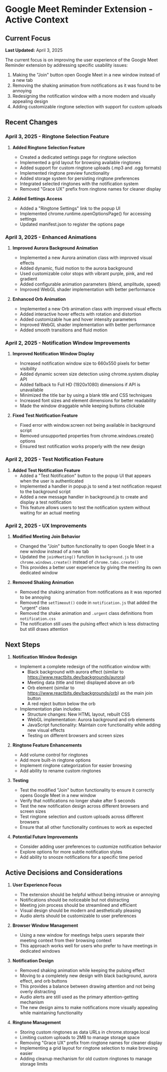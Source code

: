 # Google Meet Reminder Extension - Active Context

## Current Focus

**Last Updated:** April 3, 2025

The current focus is on improving the user experience of the Google Meet Reminder extension by addressing specific usability issues:

1. Making the "Join" button open Google Meet in a new window instead of a new tab
2. Removing the shaking animation from notifications as it was found to be annoying
3. Redesigning the notification window with a more modern and visually appealing design
4. Adding customizable ringtone selection with support for custom uploads

## Recent Changes

### April 3, 2025 - Ringtone Selection Feature

1. **Added Ringtone Selection Feature**
   - Created a dedicated settings page for ringtone selection
   - Implemented a grid layout for browsing available ringtones
   - Added support for custom ringtone uploads (.mp3 and .ogg formats)
   - Implemented ringtone preview functionality
   - Added storage system for persisting ringtone preferences
   - Integrated selected ringtones with the notification system
   - Removed "Grace UX" prefix from ringtone names for cleaner display

2. **Added Settings Access**
   - Added a "Ringtone Settings" link to the popup UI
   - Implemented chrome.runtime.openOptionsPage() for accessing settings
   - Updated manifest.json to register the options page

### April 3, 2025 - Enhanced Animations

1. **Improved Aurora Background Animation**
   - Implemented a new Aurora animation class with improved visual effects
   - Added dynamic, fluid motion to the aurora background
   - Used customizable color stops with vibrant purple, pink, and red gradient
   - Added configurable animation parameters (blend, amplitude, speed)
   - Improved WebGL shader implementation with better performance

2. **Enhanced Orb Animation**
   - Implemented a new Orb animation class with improved visual effects
   - Added interactive hover effects with rotation and distortion
   - Added customizable hue and hover intensity parameters
   - Improved WebGL shader implementation with better performance
   - Added smooth transitions and fluid motion

### April 2, 2025 - Notification Window Improvements

1. **Improved Notification Window Display**
   - Increased notification window size to 660x550 pixels for better visibility
   - Added dynamic screen size detection using chrome.system.display API
   - Added fallback to Full HD (1920x1080) dimensions if API is unavailable
   - Minimized the title bar by using a blank title and CSS techniques
   - Increased font sizes and element dimensions for better readability
   - Made the window draggable while keeping buttons clickable

2. **Fixed Test Notification Feature**
   - Fixed error with window.screen not being available in background script
   - Removed unsupported properties from chrome.windows.create() options
   - Ensured test notification works properly with the new design

### April 2, 2025 - Test Notification Feature

1. **Added Test Notification Feature**
   - Added a "Test Notification" button to the popup UI that appears when the user is authenticated
   - Implemented a handler in popup.js to send a test notification request to the background script
   - Added a new message handler in background.js to create and display a test notification
   - This feature allows users to test the notification system without waiting for an actual meeting



### April 2, 2025 - UX Improvements

1. **Modified Meeting Join Behavior**
   - Changed the "Join" button functionality to open Google Meet in a new window instead of a new tab
   - Updated the `joinMeeting()` function in `background.js` to use `chrome.windows.create()` instead of `chrome.tabs.create()`
   - This provides a better user experience by giving the meeting its own dedicated window

2. **Removed Shaking Animation**
   - Removed the shaking animation from notifications as it was reported to be annoying
   - Removed the `setTimeout()` code in `notification.js` that added the "urgent" class
   - Removed the shake animation and `.urgent` class definitions from `notification.css`
   - The notification still uses the pulsing effect which is less distracting but still draws attention

## Next Steps

1. **Notification Window Redesign**
   - Implement a complete redesign of the notification window with:
     - Black background with aurora effect (similar to https://www.reactbits.dev/backgrounds/aurora)
     - Meeting data (title and time) displayed above an orb
     - Orb element (similar to https://www.reactbits.dev/backgrounds/orb) as the main join button
     - A red reject button below the orb
   - Implementation plan includes:
     - Structure changes: New HTML layout, rebuilt CSS
     - WebGL implementation: Aurora background and orb elements
     - JavaScript functionality: Maintain core functionality while adding new visual effects
     - Testing on different browsers and screen sizes

2. **Ringtone Feature Enhancements**
   - Add volume control for ringtones
   - Add more built-in ringtone options
   - Implement ringtone categorization for easier browsing
   - Add ability to rename custom ringtones

3. **Testing**
   - Test the modified "Join" button functionality to ensure it correctly opens Google Meet in a new window
   - Verify that notifications no longer shake after 5 seconds
   - Test the new notification design across different browsers and screen sizes
   - Test ringtone selection and custom uploads across different browsers
   - Ensure that all other functionality continues to work as expected

4. **Potential Future Improvements**
   - Consider adding user preferences to customize notification behavior
   - Explore options for more subtle notification styles
   - Add ability to snooze notifications for a specific time period

## Active Decisions and Considerations

1. **User Experience Focus**
   - The extension should be helpful without being intrusive or annoying
   - Notifications should be noticeable but not distracting
   - Meeting join process should be streamlined and efficient
   - Visual design should be modern and aesthetically pleasing
   - Audio alerts should be customizable to user preferences

2. **Browser Window Management**
   - Using a new window for meetings helps users separate their meeting context from their browsing context
   - This approach works well for users who prefer to have meetings in dedicated windows

3. **Notification Design**
   - Removed shaking animation while keeping the pulsing effect
   - Moving to a completely new design with black background, aurora effect, and orb buttons
   - This provides a balance between drawing attention and not being overly distracting
   - Audio alerts are still used as the primary attention-getting mechanism
   - The new design aims to make notifications more visually appealing while maintaining functionality

4. **Ringtone Management**
   - Storing custom ringtones as data URLs in chrome.storage.local
   - Limiting custom uploads to 2MB to manage storage space
   - Removing "Grace UX" prefix from ringtone names for cleaner display
   - Implementing a grid layout for ringtone selection to make browsing easier
   - Adding cleanup mechanism for old custom ringtones to manage storage limits